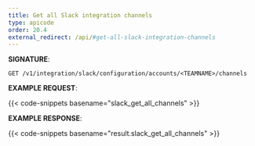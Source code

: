 ```yaml
---
title: Get all Slack integration channels
type: apicode
order: 20.4
external_redirect: /api/#get-all-slack-integration-channels
---
```


**SIGNATURE**:

`GET /v1/integration/slack/configuration/accounts/<TEAMNAME>/channels`

**EXAMPLE REQUEST**:

{{< code-snippets basename="slack_get_all_channels" >}}

**EXAMPLE RESPONSE**:

{{< code-snippets basename="result.slack_get_all_channels" >}}
